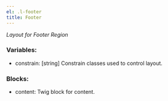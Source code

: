 ```yaml
---
el: .l-footer
title: Footer
---
```

_Layout for Footer Region_

### Variables:
* constrain: [string] Constrain classes used to control layout.

### Blocks:
* content: Twig block for content.
